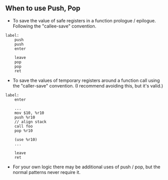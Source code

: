 
## When to use Push, Pop

 - To save the value of safe registers in a function
   prologue / epilogue. Following the "callee-save"
   convention.

```
label:
    push
    push
    enter

    leave
    pop
    pop
    ret
```
 
 - To save the values of temporary registers around a
   function call using the "caller-save" convention.
   (I recommend avoiding this, but it's valid.)

```
label:
    enter

    ...
    mov $10, %r10
    push %r10
    // align stack
    call foo
    pop %r10

    (use %r10)
    ...

    leave
    ret
```

  - For your own logic there may be additional uses
    of push / pop, but the normal patterns never require
    it.

